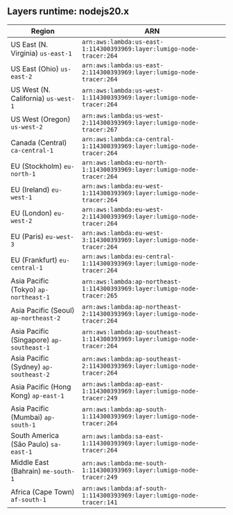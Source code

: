 Layers runtime: nodejs20.x
----
| Region | ARN |
| --- | --- |
|US East (N. Virginia)  `us-east-1`|`arn:aws:lambda:us-east-1:114300393969:layer:lumigo-node-tracer:264`|
|US East (Ohio)  `us-east-2`|`arn:aws:lambda:us-east-2:114300393969:layer:lumigo-node-tracer:264`|
|US West (N. California)  `us-west-1`|`arn:aws:lambda:us-west-1:114300393969:layer:lumigo-node-tracer:264`|
|US West (Oregon)  `us-west-2`|`arn:aws:lambda:us-west-2:114300393969:layer:lumigo-node-tracer:267`|
|Canada (Central)  `ca-central-1`|`arn:aws:lambda:ca-central-1:114300393969:layer:lumigo-node-tracer:264`|
|EU (Stockholm)  `eu-north-1`|`arn:aws:lambda:eu-north-1:114300393969:layer:lumigo-node-tracer:264`|
|EU (Ireland)  `eu-west-1`|`arn:aws:lambda:eu-west-1:114300393969:layer:lumigo-node-tracer:264`|
|EU (London)  `eu-west-2`|`arn:aws:lambda:eu-west-2:114300393969:layer:lumigo-node-tracer:264`|
|EU (Paris)  `eu-west-3`|`arn:aws:lambda:eu-west-3:114300393969:layer:lumigo-node-tracer:264`|
|EU (Frankfurt)  `eu-central-1`|`arn:aws:lambda:eu-central-1:114300393969:layer:lumigo-node-tracer:264`|
|Asia Pacific (Tokyo)  `ap-northeast-1`|`arn:aws:lambda:ap-northeast-1:114300393969:layer:lumigo-node-tracer:265`|
|Asia Pacific (Seoul)  `ap-northeast-2`|`arn:aws:lambda:ap-northeast-2:114300393969:layer:lumigo-node-tracer:264`|
|Asia Pacific (Singapore)  `ap-southeast-1`|`arn:aws:lambda:ap-southeast-1:114300393969:layer:lumigo-node-tracer:264`|
|Asia Pacific (Sydney)  `ap-southeast-2`|`arn:aws:lambda:ap-southeast-2:114300393969:layer:lumigo-node-tracer:264`|
|Asia Pacific (Hong Kong)  `ap-east-1`|`arn:aws:lambda:ap-east-1:114300393969:layer:lumigo-node-tracer:249`|
|Asia Pacific (Mumbai)  `ap-south-1`|`arn:aws:lambda:ap-south-1:114300393969:layer:lumigo-node-tracer:264`|
|South America (São Paulo)  `sa-east-1`|`arn:aws:lambda:sa-east-1:114300393969:layer:lumigo-node-tracer:264`|
|Middle East (Bahrain)  `me-south-1`|`arn:aws:lambda:me-south-1:114300393969:layer:lumigo-node-tracer:249`|
|Africa (Cape Town)  `af-south-1`|`arn:aws:lambda:af-south-1:114300393969:layer:lumigo-node-tracer:141`|
